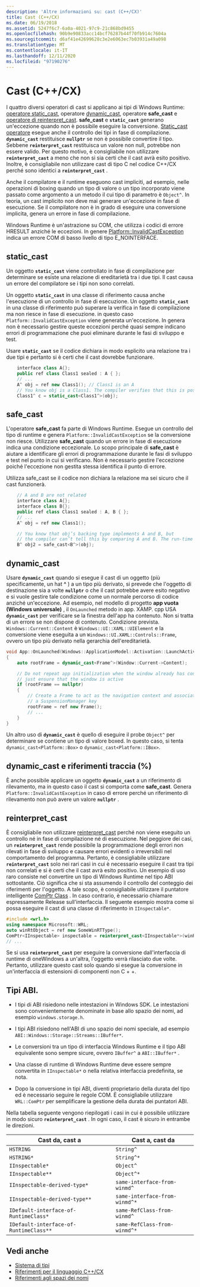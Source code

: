 ```yaml
---
description: 'Altre informazioni su: cast (C++/CX)'
title: Cast (C++/CX)
ms.date: 06/19/2018
ms.assetid: 5247f6c7-6a0a-4021-97c9-21c868bd9455
ms.openlocfilehash: 90b9e90833acc14bcf76287b44f70fb914c7604a
ms.sourcegitcommit: d6af41e42699628c3e2e6063ec7b03931a49a098
ms.translationtype: MT
ms.contentlocale: it-IT
ms.lasthandoff: 12/11/2020
ms.locfileid: "97190276"
---
```

# <a name="casting-ccx"></a>Cast (C++/CX)

I quattro diversi operatori di cast si applicano ai tipi di Windows Runtime: [operatore static_cast](../cpp/static-cast-operator.md), operatore [dynamic_cast](../cpp/dynamic-cast-operator.md), operatore **safe_cast** e [operatore di reinterpret_cast](../cpp/reinterpret-cast-operator.md). **safe_cast** e **`static_cast`** generano un'eccezione quando non è possibile eseguire la conversione. [Static_cast operatore](../cpp/static-cast-operator.md) esegue anche il controllo dei tipi in fase di compilazione. **`dynamic_cast`** restituisce **`nullptr`** se non è possibile convertire il tipo. Sebbene **`reinterpret_cast`** restituisca un valore non null, potrebbe non essere valido. Per questo motivo, è consigliabile non utilizzare **`reinterpret_cast`** a meno che non si sia certi che il cast avrà esito positivo. Inoltre, è consigliabile non utilizzare cast di tipo C nel codice C++/CX perché sono identici a **`reinterpret_cast`** .

Anche il compilatore e il runtime eseguono cast impliciti, ad esempio, nelle operazioni di boxing quando un tipo di valore o un tipo incorporato viene passato come argomento a un metodo il cui tipo di parametro è `Object^`. In teoria, un cast implicito non deve mai generare un'eccezione in fase di esecuzione. Se il compilatore non è in grado di eseguire una conversione implicita, genera un errore in fase di compilazione.

Windows Runtime è un'astrazione su COM, che utilizza i codici di errore HRESULT anziché le eccezioni. In genere [Platform::InvalidCastException](../cppcx/platform-invalidcastexception-class.md) indica un errore COM di basso livello di tipo E_NOINTERFACE.

## <a name="static_cast"></a>static_cast

Un oggetto **`static_cast`** viene controllato in fase di compilazione per determinare se esiste una relazione di ereditarietà tra i due tipi. Il cast causa un errore del compilatore se i tipi non sono correlati.

Un oggetto **`static_cast`** in una classe di riferimento causa anche l'esecuzione di un controllo in fase di esecuzione. Un oggetto **`static_cast`** in una classe di riferimento può superare la verifica in fase di compilazione ma non riesce in fase di esecuzione. in questo caso `Platform::InvalidCastException` viene generata un'eccezione. In genera non è necessario gestire queste eccezioni perché quasi sempre indicano errori di programmazione che puoi eliminare durante le fasi di sviluppo e test.

Usare **`static_cast`** se il codice dichiara in modo esplicito una relazione tra i due tipi e pertanto si è certi che il cast dovrebbe funzionare.

```cpp
    interface class A{};
    public ref class Class1 sealed : A { };
    // ...
    A^ obj = ref new Class1(); // Class1 is an A
    // You know obj is a Class1. The compiler verifies that this is possible, and in C++/CX a run-time check is also performed.
    Class1^ c = static_cast<Class1^>(obj);
```

## <a name="safe_cast"></a>safe_cast

L'operatore **safe_cast** fa parte di Windows Runtime. Esegue un controllo del tipo di runtime e genera `Platform::InvalidCastException` se la conversione non riesce. Utilizzare **safe_cast** quando un errore in fase di esecuzione indica una condizione eccezionale. Lo scopo principale di **safe_cast** è aiutare a identificare gli errori di programmazione durante le fasi di sviluppo e test nel punto in cui si verificano. Non è necessario gestire l'eccezione poiché l'eccezione non gestita stessa identifica il punto di errore.

Utilizza safe_cast se il codice non dichiara la relazione ma sei sicuro che il cast funzionerà.

```cpp
    // A and B are not related
    interface class A{};
    interface class B{};
    public ref class Class1 sealed : A, B { };
    // ...
    A^ obj = ref new Class1();

    // You know that obj’s backing type implements A and B, but
    // the compiler can’t tell this by comparing A and B. The run-time type check succeeds.
    B^ obj2 = safe_cast<B^>(obj);
```

## <a name="dynamic_cast"></a>dynamic_cast

Usare **`dynamic_cast`** quando si esegue il cast di un oggetto (più specificamente, un hat **^** ) a un tipo più derivato, si prevede che l'oggetto di destinazione sia a volte **`nullptr`** o che il cast potrebbe avere esito negativo e si vuole gestire tale condizione come un normale percorso di codice anziché un'eccezione. Ad esempio, nel modello di progetto **app vuota (Windows universale)** , il `OnLaunched` metodo in app. XAMP. cpp USA **`dynamic_cast`** per verificare se la finestra dell'app ha contenuto. Non si tratta di un errore se non dispone di contenuto. Condizione prevista. `Windows::Current::Content` è `Windows::UI::XAML::UIElement` e la conversione viene eseguita a un `Windows::UI.XAML::Controls::Frame`, ovvero un tipo più derivato nella gerarchia dell'ereditarietà.

```cpp
void App::OnLaunched(Windows::ApplicationModel::Activation::LaunchActivatedEventArgs^ args)
{
    auto rootFrame = dynamic_cast<Frame^>(Window::Current->Content);

    // Do not repeat app initialization when the window already has content,
    // just ensure that the window is active
    if (rootFrame == nullptr)
    {
        // Create a Frame to act as the navigation context and associate it with
        // a SuspensionManager key
        rootFrame = ref new Frame();
        // ...
    }
}
```

Un altro uso di **`dynamic_cast`** è quello di eseguire il probe `Object^` per determinare se contiene un tipo di valore boxed. In questo caso, si tenta `dynamic_cast<Platform::Box>` o `dynamic_cast<Platform::IBox>`.

## <a name="dynamic_cast-and-tracking-references-"></a>dynamic_cast e riferimenti traccia (%)

È anche possibile applicare un oggetto **`dynamic_cast`** a un riferimento di rilevamento, ma in questo caso il cast si comporta come **safe_cast**. Genera `Platform::InvalidCastException` in caso di errore perché un riferimento di rilevamento non può avere un valore **`nullptr`** .

## <a name="reinterpret_cast"></a>reinterpret_cast

È consigliabile non utilizzare [reinterpret_cast](../cpp/reinterpret-cast-operator.md) perché non viene eseguito un controllo né in fase di compilazione né di esecuzione. Nel peggiore dei casi, un **`reinterpret_cast`** rende possibile la programmazione degli errori non rilevati in fase di sviluppo e causare errori evidenti o irreversibili nel comportamento del programma. Pertanto, è consigliabile utilizzare **`reinterpret_cast`** solo nei rari casi in cui è necessario eseguire il cast tra tipi non correlati e si è certi che il cast avrà esito positivo. Un esempio di uso raro consiste nel convertire un tipo di Windows Runtime nel tipo ABI sottostante. Ciò significa che si sta assumendo il controllo del conteggio dei riferimenti per l'oggetto. A tale scopo, è consigliabile utilizzare il puntatore intelligente [ComPtr Class](../cpp/com-ptr-t-class.md) . In caso contrario, è necessario chiamare espressamente Release sull'interfaccia. Il seguente esempio mostra come si possa eseguire il cast di una classe di riferimento in `IInspectable*`.

```cpp
#include <wrl.h>
using namespace Microsoft::WRL;
auto winRtObject = ref new SomeWinRTType();
ComPtr<IInspectable> inspectable = reinterpret_cast<IInspectable*>(winRtObject);
// ...
```

Se si usa **`reinterpret_cast`** per eseguire la conversione dall'interfaccia di runtime di oneWindows a un'altra, l'oggetto verrà rilasciato due volte. Pertanto, utilizzare questo cast solo quando si esegue la conversione in un'interfaccia di estensioni di componenti non C + +.

## <a name="abi-types"></a>Tipi ABI.

- I tipi di ABI risiedono nelle intestazioni in Windows SDK. Le intestazioni sono convenientemente denominate in base allo spazio dei nomi, ad esempio `windows.storage.h`.

- I tipi ABI risiedono nell'ABI di uno spazio dei nomi speciale, ad esempio `ABI::Windows::Storage::Streams::IBuffer*`.

- Le conversioni tra un tipo di interfaccia Windows Runtime e il tipo ABI equivalente sono sempre sicure, ovvero `IBuffer^` a `ABI::IBuffer*` .

- Una classe di runtime di Windows Runtime deve essere sempre convertita in `IInspectable*` o nella relativa interfaccia predefinita, se nota.

- Dopo la conversione in tipi ABI, diventi proprietario della durata del tipo ed è necessario seguire le regole COM. È consigliabile utilizzare `WRL::ComPtr` per semplificare la gestione della durata dei puntatori ABI.

Nella tabella seguente vengono riepilogati i casi in cui è possibile utilizzare in modo sicuro **`reinterpret_cast`** . In ogni caso, il cast è sicuro in entrambe le direzioni.

| Cast da, cast a | Cast a, cast da |
|--|--|
| `HSTRING` | `String^` |
| `HSTRING*` | `String^*` |
| `IInspectable*` | `Object^` |
| `IInspectable**` | `Object^*` |
| `IInspectable-derived-type*` | `same-interface-from-winmd^` |
| `IInspectable-derived-type**` | `same-interface-from-winmd^*` |
| `IDefault-interface-of-RuntimeClass*` | `same-RefClass-from-winmd^` |
| `IDefault-interface-of-RuntimeClass**` | `same-RefClass-from-winmd^*` |

## <a name="see-also"></a>Vedi anche

- [Sistema di tipi](../cppcx/type-system-c-cx.md)
- [Riferimenti per il linguaggio C++/CX](../cppcx/visual-c-language-reference-c-cx.md)
- [Riferimenti agli spazi dei nomi](../cppcx/namespaces-reference-c-cx.md)
